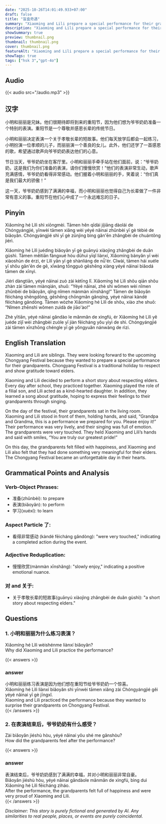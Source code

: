 ```yaml
---
date: "2025-10-26T14:01:49.933+07:00"
draft: false
title: "盲盒奇遇"
summary: "Xiaoming and Lili prepare a special performance for their grandparents on Chongyang Festival, expressing their gratitude and filial piety through a story and song. The grandparents are deeply touched and proud of their grandchildren's heartfelt performance."
description: "Xiaoming and Lili prepare a special performance for their grandparents on Chongyang Festival, expressing their gratitude and filial piety through a story and song. The grandparents are deeply touched and proud of their grandchildren's heartfelt performance."
showSummary: true
preview: thumbnail.png
thumbnail: thumbnail.png
cover: thumbnail.png
featureAlt: "Xiaoming and Lili prepare a special performance for their grandparents on Chongyang Festival, expressing their gratitude and filial piety through a story and song. The grandparents are deeply touched and proud of their grandchildren's heartfelt performance."
showTags: true
tags: ["hsk 3","gpt-4o"]
---
```


## Audio
{{< audio src="/audio.mp3" >}}

## 汉字
小明和丽丽是兄妹。他们很期待即将到来的重阳节，因为他们想为爷爷奶奶准备一个特别的表演。重阳节是一个尊敬并感恩长辈的传统节日。

小明和丽丽决定表演一个关于孝敬长辈的短故事。他们每天放学后都会一起练习，小明扮演一位孝顺的儿子，而丽丽演一个善良的女儿。此外，他们还学了一首感恩的歌，希望通过歌声向爷爷奶奶表达他们的心意。

节日当天，爷爷奶奶坐在客厅里。小明和丽丽手牵手站在他们面前，说：“爷爷奶奶，这是我们为你们准备的表演，请你们慢慢欣赏！”他们的表演非常生动，歌声充满感情，爷爷奶奶看得非常感动。他们握着小明和丽丽的手，笑着说：“你们真是我们最大的骄傲！”

这一天，爷爷奶奶感到了满满的幸福，而小明和丽丽也觉得自己为长辈做了一件非常有意义的事。重阳节在他们心中成了一个永远难忘的日子。

## Pinyin
Xiǎomíng hé Lìlì shì xiōngmèi. Tāmen hěn qīdài jíjiāng dàolái de Chóngyángjié, yīnwèi tāmen xiǎng wèi yéyé nǎinai zhǔnbèi yī gè tèbié de biǎoyǎn. Chóngyángjié shì yī gè zūnjìng bìng gǎn'ēn zhǎngbèi de chuántǒng jiérì.

Xiǎomíng hé Lìlì juédìng biǎoyǎn yī gè guānyú xiàojìng zhǎngbèi de duǎn gùshì. Tāmen měitiān fàngxué hòu dūhuì yīqǐ liànxí, Xiǎomíng bànyǎn yī wèi xiàoshùn de érzi, ér Lìlì yǎn yī gè shànliáng de nǚ'ér. Cǐwài, tāmen hái xuéle yī shǒu gǎn'ēn de gē, xīwàng tōngguò gēshēng xiàng yéyé nǎinai biǎodá tāmen de xīnyì.

Jiérì dàngtiān, yéyé nǎinai zuò zài kètīng lǐ. Xiǎomíng hé Lìlì shǒu qiān shǒu zhàn zài tāmen miànqián, shuō: “Yéyé nǎinai, zhè shì wǒmen wèi nǐmen zhǔnbèi de biǎoyǎn, qǐng nǐmen mànmàn xīnshǎng!” Tāmen de biǎoyǎn fēicháng shēngdòng, gēshēng chōngmǎn gǎnqíng, yéyé nǎinai kàndé fēicháng gǎndòng. Tāmen wòzhe Xiǎomíng hé Lìlì de shǒu, xiào zhe shuō: “Nǐmen zhēnshì wǒmen zuìdà de jiāo'ào!”

Zhè yītiān, yéyé nǎinai gǎndào le mǎnmǎn de xìngfú, ér Xiǎomíng hé Lìlì yě juéde zìjǐ wèi zhǎngbèi zuòle yī jiàn fēicháng yǒu yìyì de shì. Chóngyángjié zài tāmen xīnzhōng chéngle yī gè yǒngyuǎn nánwàng de rìzi.

## English Translation
Xiaoming and Lili are siblings. They were looking forward to the upcoming Chongyang Festival because they wanted to prepare a special performance for their grandparents. Chongyang Festival is a traditional holiday to respect and show gratitude toward elders.

Xiaoming and Lili decided to perform a short story about respecting elders. Every day after school, they practiced together. Xiaoming played the role of a filial son, and Lili acted as a kind-hearted daughter. In addition, they learned a song about gratitude, hoping to express their feelings to their grandparents through singing.

On the day of the festival, their grandparents sat in the living room. Xiaoming and Lili stood in front of them, holding hands, and said, “Grandpa and Grandma, this is a performance we prepared for you. Please enjoy it!” Their performance was very lively, and their singing was full of emotion. The grandparents were very touched. They held Xiaoming and Lili’s hands and said with smiles, “You are truly our greatest pride!”

On this day, the grandparents felt filled with happiness, and Xiaoming and Lili also felt that they had done something very meaningful for their elders. The Chongyang Festival became an unforgettable day in their hearts.

## Grammatical Points and Analysis
### Verb-Object Phrases:
- 准备(zhǔnbèi): to prepare  
- 表演(biǎoyǎn): to perform  
- 学习(xuéxí): to learn  

### Aspect Particle 了:
- 看得非常感动 (kàndé fēicháng gǎndòng): "were very touched," indicating a completed action during the event.

### Adjective Reduplication:
- 慢慢欣赏(mànmàn xīnshǎng): "slowly enjoy," indicating a positive emotional nuance.

### 对 and 关于:
- 关于孝敬长辈的短故事(guānyú xiàojìng zhǎngbèi de duǎn gùshì): "a short story about respecting elders."

## Questions

### 1. 小明和丽丽为什么练习表演？  
Xiǎomíng hé Lìlì wèishénme liànxí biǎoyǎn?  
Why did Xiaoming and Lili practice the performance?  

{{< answers >}}
### answer  
小明和丽丽练习表演是因为他们想在重阳节给爷爷奶奶一个惊喜。  
Xiǎomíng hé Lìlì liànxí biǎoyǎn shì yīnwèi tāmen xiǎng zài Chóngyángjié gěi yéyé nǎinai yī gè jīngxǐ.  
Xiaoming and Lili practiced the performance because they wanted to surprise their grandparents on Chongyang Festival.  
{{< /answers >}}

### 2. 在表演结束后，爷爷奶奶有什么感受？  
Zài biǎoyǎn jiéshù hòu, yéyé nǎinai yǒu shé me gǎnshòu?  
How did the grandparents feel after the performance?  

{{< answers >}}
### answer  
表演结束后，爷爷奶奶感到了满满的幸福，并对小明和丽丽非常自豪。  
Biǎoyǎn jiéshù hòu, yéyé nǎinai gǎndàole mǎnmǎn de xìngfú, bìng duì Xiǎomíng hé Lìlì fēicháng zìháo.  
After the performance, the grandparents felt full of happiness and were very proud of Xiaoming and Lili.  
{{< /answers >}}

*Disclaimer: This story is purely fictional and generated by AI. Any similarities to real people, places, or events are purely coincidental.*